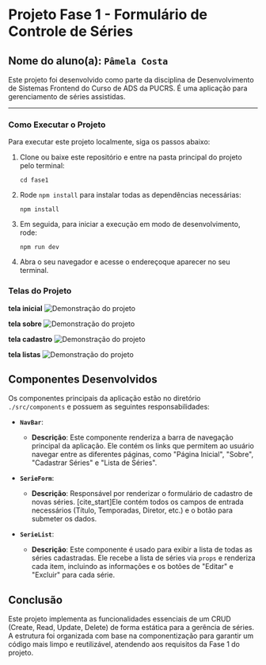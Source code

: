 # Projeto Fase 1 - Formulário de Controle de Séries
## Nome do aluno(a): `Pâmela Costa`

Este projeto foi desenvolvido como parte da disciplina de Desenvolvimento de Sistemas Frontend do Curso de ADS da PUCRS. É uma aplicação para gerenciamento de séries assistidas.

---

### Como Executar o Projeto

Para executar este projeto localmente, siga os passos abaixo:

1.  Clone ou baixe este repositório e entre na pasta principal do projeto pelo terminal:
    ```
    cd fase1
    ```

2.  Rode `npm install` para instalar todas as dependências necessárias:
    ```
    npm install
    ```

3.  Em seguida, para iniciar a execução em modo de desenvolvimento, rode:
    ```
    npm run dev
    ```

4.  Abra o seu navegador e acesse o endereçoque aparecer no seu terminal.


### Telas do Projeto

**tela inicial**
![Demonstração do projeto](./docs/telainicial.png)

**tela sobre**
![Demonstração do projeto](./docs/telasobre.png)

**tela cadastro**
![Demonstração do projeto](./docs/telacadastro.png)

**tela listas**
![Demonstração do projeto](./docs/telalista.png)

## Componentes Desenvolvidos

Os componentes principais da aplicação estão no diretório `./src/components` e possuem as seguintes responsabilidades:

-   **`NavBar`**:
    - **Descrição**: Este componente renderiza a barra de navegação principal da aplicação.  Ele contém os links que permitem ao usuário navegar entre as diferentes páginas, como "Página Inicial", "Sobre", "Cadastrar Séries" e "Lista de Séries".

-   **`SerieForm`**:
    - **Descrição**: Responsável por renderizar o formulário de cadastro de novas séries.  [cite_start]Ele contém todos os campos de entrada necessários (Título, Temporadas, Diretor, etc.) e o botão para submeter os dados. 

-   **`SerieList`**:
    - **Descrição**: Este componente é usado para exibir a lista de todas as séries cadastradas. Ele recebe a lista de séries via `props` e renderiza cada item, incluindo as informações e os botões de "Editar" e "Excluir" para cada série. 

## Conclusão

Este projeto implementa as funcionalidades essenciais de um CRUD (Create, Read, Update, Delete) de forma estática para a gerência de séries.  A estrutura foi organizada com base na componentização para garantir um código mais limpo e reutilizável, atendendo aos requisitos da Fase 1 do projeto.